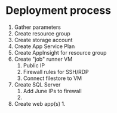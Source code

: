 # Deployment process

1. Gather parameters
1. Create resource group
1. Create storage account
1. Create App Service Plan
1. Create AppInsight for resource group
1. Create "job" runner VM
    1. Public IP
    1. Firewall rules for SSH/RDP
    1. Connect filestore to VM
1. Create SQL Server
    1. Add June IPs to firewall
    1. 
1. Create web app(s)
    1. 